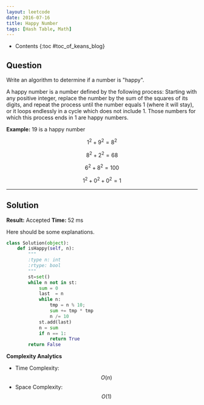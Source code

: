 ```yaml
---
layout: leetcode
date: 2016-07-16
title: Happy Number
tags: [Hash Table, Math]
---
```


* Contents
{:toc #toc_of_keans_blog}

## Question

 Write an algorithm to determine if a number is "happy".

A happy number is a number defined by the following process: Starting with any positive integer, replace the number by the sum of the squares of its digits, and repeat the process until the number equals 1 (where it will stay), or it loops endlessly in a cycle which does not include 1. Those numbers for which this process ends in 1 are happy numbers.


**Example:** 19 is a happy number

$$1^2 + 9^2 = 8^2$$

$$8^2 + 2^2 = 68$$

$$6^2 + 8^2 = 100$$

$$1^2 + 0^2 + 0^2 = 1$$

***

## Solution

**Result:** Accepted **Time:** 52 ms

Here should be some explanations.

```python
class Solution(object):
    def isHappy(self, n):
        """
        :type n: int
        :rtype: bool
        """
        st=set()
        while n not in st:
            sum = 0
            last  = n
            while n:
                tmp = n % 10;
                sum += tmp * tmp
                n /= 10
            st.add(last)
            n = sum
            if n == 1:
                return True
        return False

```

**Complexity Analytics**

- Time Complexity: $$O(n)$$
- Space Complexity: $$O(1)$$
